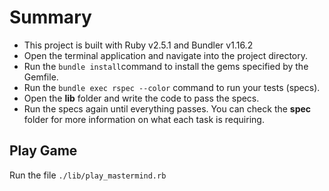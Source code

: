 # Summary
- This project is built with Ruby v2.5.1 and Bundler v1.16.2
- Open the terminal application and navigate into the project directory.
- Run the `bundle install`command to install the gems specified by the Gemfile.
- Run the `bundle exec rspec --color` command to run your tests (specs).
- Open the **lib** folder and write the code to pass the specs.
- Run the specs again until everything passes. You can check the **spec** folder for more information on what each task is requiring.

## Play Game
Run the file `./lib/play_mastermind.rb`

